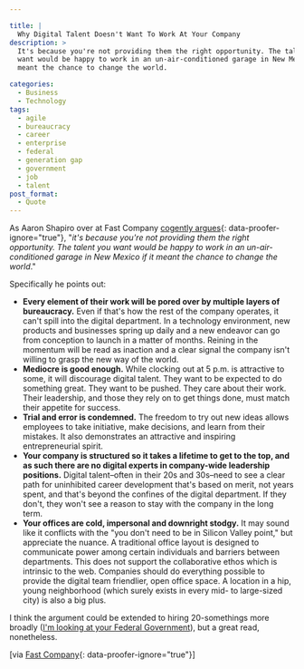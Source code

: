 ```yaml
---

title: |
  Why Digital Talent Doesn't Want To Work At Your Company
description: >
  It's because you're not providing them the right opportunity. The talent you
  want would be happy to work in an un-air-conditioned garage in New Mexico if it
  meant the chance to change the world.

categories:
  - Business
  - Technology
tags:
  - agile
  - bureaucracy
  - career
  - enterprise
  - federal
  - generation gap
  - government
  - job
  - talent
post_format:
  - Quote
---
```


As Aaron Shapiro over at Fast Company [cogently argues](https://www.fastcompany.com/1779120/why-digital-talent-doesn%E2%80%99t-want-work-your-company){: data-proofer-ignore="true"}, "*it's because you're not providing them the right opportunity. The talent you want would be happy to work in an un-air-conditioned garage in New Mexico if it meant the chance to change the world*."

Specifically he points out:

* **Every element of their work will be pored over by multiple layers of bureaucracy.** Even if that's how the rest of the company operates, it can't spill into the digital department. In a technology environment, new products and businesses spring up daily and a new endeavor can go from conception to launch in a matter of months. Reining in the momentum will be read as inaction and a clear signal the company isn't willing to grasp the new way of the world.
* **Mediocre is good enough.** While clocking out at 5 p.m. is attractive to some, it will discourage digital talent. They want to be expected to do something great. They want to be pushed. They care about their work. Their leadership, and those they rely on to get things done, must match their appetite for success.
* **Trial and error is condemned.** The freedom to try out new ideas allows employees to take initiative, make decisions, and learn from their mistakes. It also demonstrates an attractive and inspiring entrepreneurial spirit.
* **Your company is structured so it takes a lifetime to get to the top, and as such there are no digital experts in company-wide leadership positions.** Digital talent–often in their 20s and 30s–need to see a clear path for uninhibited career development that's based on merit, not years spent, and that's beyond the confines of the digital department. If they don't, they won't see a reason to stay with the company in the long term.
* **Your offices are cold, impersonal and downright stodgy.** It may sound like it conflicts with the "you don't need to be in Silicon Valley point," but appreciate the nuance. A traditional office layout is designed to communicate power among certain individuals and barriers between departments. This does not support the collaborative ethos which is intrinsic to the web. Companies should do everything possible to provide the digital team friendlier, open office space. A location in a hip, young neighborhood (which surely exists in every mid- to large-sized city) is also a big plus.

I think the argument could be extended to hiring 20-somethings more broadly ([I'm looking at your Federal Government](http://www.nextgov.com/nextgov/ng_20100423_7313.php)), but a great read, nonetheless.

\[via [Fast Company](https://www.fastcompany.com/1779120/why-digital-talent-doesn%E2%80%99t-want-work-your-company){: data-proofer-ignore="true"}]
